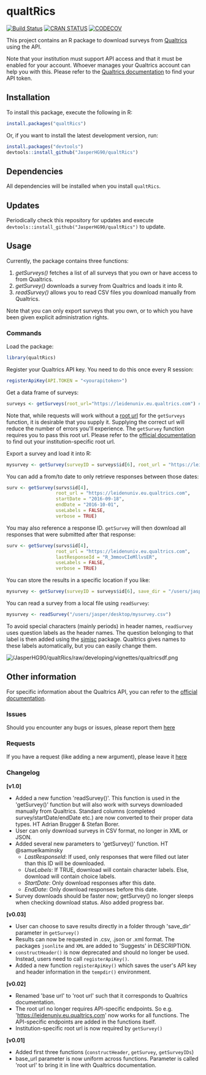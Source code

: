 # qualtRics

[![Build Status](https://travis-ci.org/JasperHG90/qualtRics.svg?branch=master)](https://travis-ci.org/JasperHG90/qualtRics) [![CRAN STATUS](https://www.r-pkg.org/badges/version/qualtRics)](https://cran.r-project.org/web/packages/qualtRics/index.html) [![CODECOV](https://codecov.io/gh/JasperHG90/qualtRics/branch/master/graphs/badge.svg)](https://codecov.io/gh/JasperHG90/qualtRics)

This project contains an R package to download surveys from  [Qualtrics](https://www.qualtrics.com/) using the API. 

Note that your institution must support API access and that it must be enabled for your account. Whoever manages your Qualtrics account can help you with this. Please refer to the [Qualtrics documentation](https://api.qualtrics.com/docs/authentication) to find your API token.

## Installation

To install this package, execute the following in R:

```r
install.packages("qualtRics")
```

Or, if you want to install the latest development version, run:

```r
install.packages("devtools")
devtools::install_github("JasperHG90/qualtRics")
```

## Dependencies

All dependencies will be installed when you install `qualtRics`.

## Updates

Periodically check this repository for updates and execute `devtools::install_github("JasperHG90/qualtRics")` to update.

## Usage

Currently, the package contains three functions:

  1. *getSurveys()* fetches a list of all surveys that you own or have access to from Qualtrics.
  2. *getSurvey()* downloads a survey from Qualtrics and loads it into R.
  3. *readSurvey()* allows you to read CSV files you download manually from Qualtrics.

Note that you can only export surveys that you own, or to which you have been given explicit administration rights.

### Commands

Load the package:

```r
library(qualtRics)
```

Register your Qualtrics API key. You need to do this once every R session:

```r
registerApiKey(API.TOKEN = "<yourapitoken>")
```

Get a data frame of surveys:

```r
surveys <- getSurveys(root_url="https://leidenuniv.eu.qualtrics.com") # URL is for my own institution
```

Note that, while requests will work without a [root url](https://api.qualtrics.com/docs/root-url) for the `getSurveys` function, it is desirable that you supply it. Supplying the correct url will reduce the number of errors you'll experience. The `getSurvey` function requires you to pass this root url. Please refer to the [official documentation](https://api.qualtrics.com/docs/root-url) to find out your institution-specific root url.

Export a survey and load it into R:

```r
mysurvey <- getSurvey(surveyID = surveys$id[6], root_url = "https://leidenuniv.eu.qualtrics.com", verbose = TRUE)
```

You can add a from/to date to only retrieve responses between those dates:

```r
surv <- getSurvey(survs$id[4],
                  root_url = "https://leidenuniv.eu.qualtrics.com",
                  startDate = "2016-09-18",
                  endDate = "2016-10-01",
                  useLabels = FALSE,
                  verbose = TRUE)
```

You may also reference a response ID. `getSurvey` will then download all responses that were submitted after that response:

```r
surv <- getSurvey(survs$id[4],
                  root_url = "https://leidenuniv.eu.qualtrics.com",
                  lastResponseId = "R_3mmovCIeMllvsER",
                  useLabels = FALSE,
                  verbose = TRUE)
```

You can store the results in a specific location if you like:

```r
mysurvey <- getSurvey(surveyID = surveys$id[6], save_dir = "/users/jasper/desktop/", root_url = "https://leidenuniv.eu.qualtrics.com", verbose = TRUE)
```

You can read a survey from a local file using `readSurvey`:

```r
mysurvey <- readSurvey("/users/jasper/desktop/mysurvey.csv")
```

To avoid special characters (mainly periods) in header names, `readSurvey` uses question labels as the header names. The question belonging to that label is then added using the [sjmisc](https://cran.r-project.org/web/packages/sjmisc/index.html) package. Qualtrics gives names to these labels automatically, but you can easily change them.

![/JasperHG90/qualtRics/raw/developing/vignettes/qualtricsdf.png]()

## Other information

For specific information about the Qualtrics API, you can refer to the [official documentation](https://api.qualtrics.com/docs/overview).

### Issues

Should you encounter any bugs or issues, please report them [here](https://github.com/JasperHG90/qualtRics/issues)

### Requests

If you have a request (like adding a new argument), please leave it [here](https://github.com/JasperHG90/qualtRics/issues)

### Changelog

**[v1.0]**

- Added a new function 'readSurvey()'. This function is used in the 'getSurvey()' function but will also work with surveys downloaded manually from Qualtrics. Standard columns (completed survey/startDate/endDate etc.) are now converted to their proper data types. HT Adrian Brugger & Stefan Borer.
- User can only download surveys in CSV format, no longer in XML or JSON. 
- Added several new parameters to 'getSurvey()' function. HT @samuelkaminsky 
  * *LastResponseId*: If used, only responses that were filled out later than this ID will be downloaded.
  * *UseLabels*: If TRUE, download will contain character labels. Else, download will contain choice labels.
  * *StartDate*: Only download responses after this date.
  * *EndDate*: Only download responses before this date.
- Survey downloads should be faster now; getSurvey() no longer sleeps when checking download status. Also added progress bar.

**[v0.03]**
- User can choose to save results directly in a folder through 'save_dir' parameter in `getSurvey()`
- Results can now be requested in .csv, .json or .xml format. The packages `jsonlite` and `XML` are added to 'Suggests' in DESCRIPTION.
- `constructHeader()` is now deprecated and should no longer be used. Instead, users need to call `registerApiKey()`.
- Added a new function `registerApiKey()` which saves the user's API key and header information in the `tempdir()` environment. 

**[v0.02]**
- Renamed 'base url' to 'root url' such that it corresponds to Qualtrics documentation.
- The root url no longer requires API-specific endpoints. So e.g. 'https://leidenuniv.eu.qualtrics.com' now works for all functions. The API-specific endpoints are added in the functions itself.
- Institution-specific root url is now required by `getSurvey()`

**[v0.01]**
- Added first three functions (`constructHeader`, `getSurvey`, `getSurveyIDs`)
- base_url parameter is now uniform across functions. Parameter is called 'root url' to bring it in line with Qualtrics documentation.
